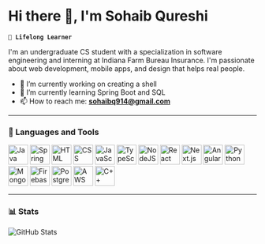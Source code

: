 # Hi there 👋, I'm Sohaib Qureshi

**`🌱 Lifelong Learner`**  

I'm an undergraduate CS student with a specialization in software engineering and interning at Indiana Farm Bureau Insurance. I'm passionate about web development, mobile apps, and design that helps real people.

- 🔭 I’m currently working on creating a shell  
- 🌱 I’m currently learning Spring Boot and SQL  
- 📫 How to reach me: **sohaibq914@gmail.com**  

---

### 🧰 Languages and Tools  

<p align="left">
  <img alt="Java" width="40px" src="https://cdn.jsdelivr.net/gh/devicons/devicon/icons/java/java-original.svg"/>
  <img alt="Spring" width="40px" src="https://cdn.jsdelivr.net/gh/devicons/devicon/icons/spring/spring-original.svg" />
  <img alt="HTML" width="40px" src="https://cdn.jsdelivr.net/gh/devicons/devicon/icons/html5/html5-plain.svg" />
  <img alt="CSS" width="40px" src="https://cdn.jsdelivr.net/gh/devicons/devicon/icons/css3/css3-plain.svg" />
  <img alt="JavaScript" width="40px" src="https://cdn.jsdelivr.net/gh/devicons/devicon/icons/javascript/javascript-plain.svg" />
  <img alt="TypeScript" width="40px" src="https://cdn.jsdelivr.net/gh/devicons/devicon/icons/typescript/typescript-plain.svg" />
  <img alt="NodeJS" width="40px" src="https://cdn.jsdelivr.net/gh/devicons/devicon/icons/nodejs/nodejs-original.svg" />
  <img alt="React" width="40px" src="https://cdn.jsdelivr.net/gh/devicons/devicon/icons/react/react-original.svg" />
  <img alt="Next.js" width="40px" src="https://cdn.jsdelivr.net/gh/devicons/devicon/icons/nextjs/nextjs-original.svg" />
  <img alt="Angular" width="40px" src="https://cdn.jsdelivr.net/gh/devicons/devicon/icons/angularjs/angularjs-plain.svg" />
  <img alt="Python" width="40px" src="https://cdn.jsdelivr.net/gh/devicons/devicon/icons/python/python-plain.svg" />
  <img alt="MongoDB" width="40px" src="https://cdn.jsdelivr.net/gh/devicons/devicon/icons/mongodb/mongodb-original.svg" />
  <img alt="Firebase" width="40px" src="https://cdn.jsdelivr.net/gh/devicons/devicon/icons/firebase/firebase-original.svg" />
  <img alt="Postgres" width="40px" src="https://cdn.jsdelivr.net/gh/devicons/devicon/icons/postgresql/postgresql-original.svg" />
  <img alt="AWS" width="40px" src="https://cdn.jsdelivr.net/gh/devicons/devicon/icons/amazonwebservices/amazonwebservices-original-wordmark.svg" />
  <img alt="C++" width="40px" src="https://cdn.jsdelivr.net/gh/devicons/devicon/icons/cplusplus/cplusplus-original.svg" />
</p>

---

### 📊 Stats  

![GitHub Stats](https://github-readme-stats.vercel.app/api?username=sohaibq914&show_icons=true&theme=gruvbox)
